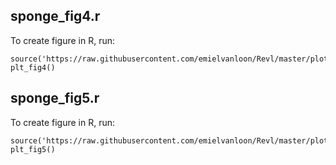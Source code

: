 
## sponge_fig4.r

To create figure in R, run:
```
source('https://raw.githubusercontent.com/emielvanloon/Revl/master/plot/sponge_fig4.r')
plt_fig4()
```

## sponge_fig5.r

To create figure in R, run:
```
source('https://raw.githubusercontent.com/emielvanloon/Revl/master/plot/sponge_fig5.r')
plt_fig5()
```
